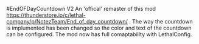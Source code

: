 #EndOFDayCountdown V2
An 'offical' remaster of this mod https://thunderstore.io/c/lethal-company/p/NotezTeam/End_of_day_countdown/ .
The way the countdown is implumented has been changed so the color and text of the countdown can be configured. The mod now has full comaptabillty with LethalConfig.
